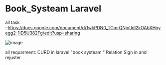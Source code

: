 # Book_Systeam Laravel 



all task ::https://docs.google.com/document/d/1wkPDN0_TCmrQNjotIdl2kOAbXHnyegg2-1iD5U382Fg/edit?usp=sharing




![image](https://user-images.githubusercontent.com/91463018/196407615-0f64edf5-2d28-4f66-bb09-8275e759d3ae.png)


all requarment:
CURD in laravel "book systeam "
Relation
Sign in and rejuster 
